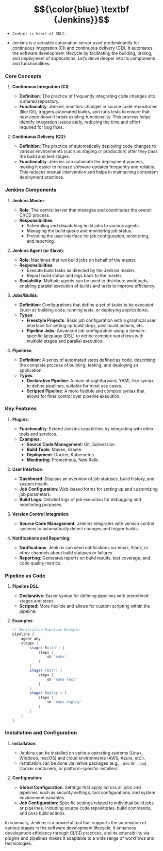 




# $${\color{blue} \textbf {Jenkins}}$$

- `Jenkins is heart of SDLC.` 



- Jenkins is a versatile automation server used predominantly for continuous integration (CI) and continuous delivery (CD). It automates the software development lifecycle by facilitating the building, testing, and deployment of applications. Let’s delve deeper into its components and functionalities:

### **Core Concepts**

1. **Continuous Integration (CI)**:
   - **Definition**: The practice of frequently integrating code changes into a shared repository.
   - **Functionality**: Jenkins monitors changes in source code repositories (like Git), triggers automated builds, and runs tests to ensure that new code doesn’t break existing functionality. This process helps identify integration issues early, reducing the time and effort required for bug fixes.

2. **Continuous Delivery (CD)**:
   - **Definition**: The practice of automatically deploying code changes to various environments (such as staging or production) after they pass the build and test stages.
   - **Functionality**: Jenkins can automate the deployment process, making it easier to release software updates frequently and reliably. This reduces manual intervention and helps in maintaining consistent deployment practices.

### **Jenkins Components**

1. **Jenkins Master**:
   - **Role**: The central server that manages and coordinates the overall CI/CD process.
   - **Responsibilities**: 
     - Scheduling and dispatching build jobs to various agents.
     - Managing the build queue and monitoring job status.
     - Providing the user interface for job configuration, monitoring, and reporting.

2. **Jenkins Agent (or Slave)**:
   - **Role**: Machines that run build jobs on behalf of the master.
   - **Responsibilities**: 
     - Execute build tasks as directed by the Jenkins master.
     - Report build status and logs back to the master.
   - **Scalability**: Multiple agents can be used to distribute workloads, enabling parallel execution of builds and tests to improve efficiency.

3. **Jobs/Builds**:
   - **Definition**: Configurations that define a set of tasks to be executed (such as building code, running tests, or deploying applications).
   - **Types**:
     - **Freestyle Projects**: Basic job configuration with a graphical user interface for setting up build steps, post-build actions, etc.
     - **Pipeline Jobs**: Advanced job configuration using a domain-specific language (DSL) to define complex workflows with multiple stages and parallel execution.

4. **Pipelines**:
   - **Definition**: A series of automated steps defined as code, describing the complete process of building, testing, and deploying an application.
   - **Types**:
     - **Declarative Pipeline**: A more straightforward, YAML-like syntax to define pipelines, suitable for most use cases.
     - **Scripted Pipeline**: A more flexible and complex syntax that allows for finer control over pipeline execution.

### **Key Features**

1. **Plugins**:
   - **Functionality**: Extend Jenkins capabilities by integrating with other tools and services.
   - **Examples**: 
     - **Source Code Management**: Git, Subversion.
     - **Build Tools**: Maven, Gradle.
     - **Deployment**: Docker, Kubernetes.
     - **Monitoring**: Prometheus, New Relic.

2. **User Interface**:
   - **Dashboard**: Displays an overview of job statuses, build history, and system health.
   - **Job Configuration**: Web-based forms for setting up and customizing job parameters.
   - **Build Logs**: Detailed logs of job execution for debugging and monitoring purposes.

3. **Version Control Integration**:
   - **Source Code Management**: Jenkins integrates with version control systems to automatically detect changes and trigger builds.

4. **Notifications and Reporting**:
   - **Notifications**: Jenkins can send notifications via email, Slack, or other channels about build statuses or failures.
   - **Reporting**: Generates reports on build results, test coverage, and code quality metrics.

### **Pipeline as Code**

1. **Pipeline DSL**:
   - **Declarative**: Easier syntax for defining pipelines with predefined stages and steps.
   - **Scripted**: More flexible and allows for custom scripting within the pipeline.

2. **Examples**:
   ```groovy
   // Declarative Pipeline Example
   pipeline {
       agent any
       stages {
           stage('Build') {
               steps {
                   sh 'make'
               }
           }
           stage('Test') {
               steps {
                   sh 'make test'
               }
           }
           stage('Deploy') {
               steps {
                   sh 'make deploy'
               }
           }
       }
   }
   ```

### **Installation and Configuration**

1. **Installation**:
   - Jenkins can be installed on various operating systems (Linux, Windows, macOS) and cloud environments (AWS, Azure, etc.).
   - Installation can be done via native packages (e.g., `.deb` or `.rpm`), Docker containers, or platform-specific installers.

2. **Configuration**:
   - **Global Configuration**: Settings that apply across all jobs and pipelines, such as security settings, tool configurations, and system environment variables.
   - **Job Configuration**: Specific settings related to individual build jobs or pipelines, including source code repositories, build commands, and post-build actions.

In summary, Jenkins is a powerful tool that supports the automation of various stages in the software development lifecycle. It enhances development efficiency through CI/CD practices, and its extensibility via plugins and pipelines makes it adaptable to a wide range of workflows and technologies.
